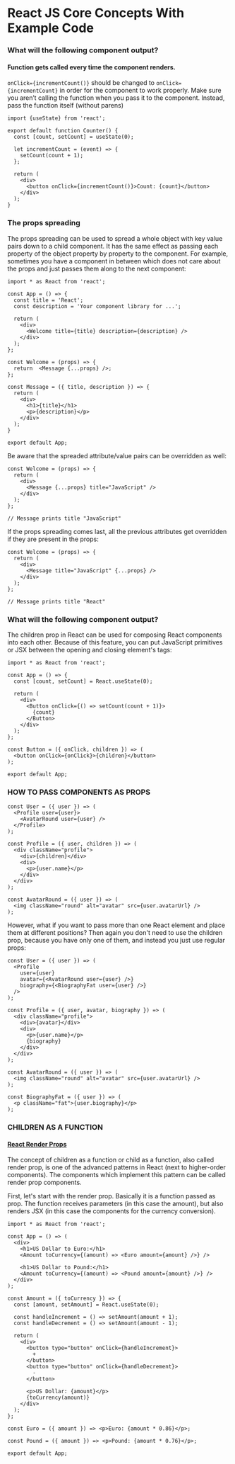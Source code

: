 # React JS Core Concepts With Example Code

### What will the following component output?
#### Function gets called every time the component renders.
`onClick={incrementCount()}` should be changed to `onClick={incrementCount}` in order for the component to work properly.
Make sure you aren’t calling the function when you pass it to the component. Instead, pass the function itself (without parens)
```
import {useState} from 'react';

export default function Counter() {
  const [count, setCount] = useState(0);

  let incrementCount = (event) => {
    setCount(count + 1);
  };

  return (
    <div>
      <button onClick={incrementCount()}>Count: {count}</button>
    </div>
  );
}
```

### The props spreading
The props spreading can be used to spread a whole object with key value pairs down to a child component. It has the same effect as passing each property of the object property by property to the component. For example, sometimes you have a component in between which does not care about the props and just passes them along to the next component:

```
import * as React from 'react';

const App = () => {
  const title = 'React';
  const description = 'Your component library for ...';

  return (
    <div>
      <Welcome title={title} description={description} />
    </div>
  );
};

const Welcome = (props) => {
  return  <Message {...props} />;
};

const Message = ({ title, description }) => {
  return (
    <div>
      <h1>{title}</h1>
      <p>{description}</p>
    </div>
  );
}

export default App;
```
Be aware that the spreaded attribute/value pairs can be overridden as well:
```
const Welcome = (props) => {
  return (
    <div>
      <Message {...props} title="JavaScript" />
    </div>
  );
};

// Message prints title "JavaScript"
```

If the props spreading comes last, all the previous attributes get overridden if they are present in the props:
```
const Welcome = (props) => {
  return (
    <div>
      <Message title="JavaScript" {...props} />
    </div>
  );
};

// Message prints title "React"
```

### What will the following component output?
The children prop in React can be used for composing React components into each other. Because of this feature, you can put JavaScript primitives or JSX between the opening and closing element's tags:
```
import * as React from 'react';

const App = () => {
  const [count, setCount] = React.useState(0);

  return (
    <div>
      <Button onClick={() => setCount(count + 1)}>
        {count}
      </Button>
    </div>
  );
};

const Button = ({ onClick, children }) => (
  <button onClick={onClick}>{children}</button>
);

export default App;
```

### HOW TO PASS COMPONENTS AS PROPS
```
const User = ({ user }) => (
  <Profile user={user}>
    <AvatarRound user={user} />
  </Profile>
);

const Profile = ({ user, children }) => (
  <div className="profile">
    <div>{children}</div>
    <div>
      <p>{user.name}</p>
    </div>
  </div>
);

const AvatarRound = ({ user }) => (
  <img className="round" alt="avatar" src={user.avatarUrl} />
);
```

However, what if you want to pass more than one React element and place them at different positions? Then again you don't need to use the children prop, because you have only one of them, and instead you just use regular props:
```
const User = ({ user }) => (
  <Profile
    user={user}
    avatar={<AvatarRound user={user} />}
    biography={<BiographyFat user={user} />}
  />
);

const Profile = ({ user, avatar, biography }) => (
  <div className="profile">
    <div>{avatar}</div>
    <div>
      <p>{user.name}</p>
      {biography}
    </div>
  </div>
);

const AvatarRound = ({ user }) => (
  <img className="round" alt="avatar" src={user.avatarUrl} />
);

const BiographyFat = ({ user }) => (
  <p className="fat">{user.biography}</p>
);
```

### CHILDREN AS A FUNCTION
#### [React Render Props](https://www.robinwieruch.de/react-render-props/)
The concept of children as a function or child as a function, also called render prop, is one of the advanced patterns in React (next to higher-order components). The components which implement this pattern can be called render prop components.

First, let's start with the render prop. Basically it is a function passed as prop. The function receives parameters (in this case the amount), but also renders JSX (in this case the components for the currency conversion).

```
import * as React from 'react';

const App = () => (
  <div>
    <h1>US Dollar to Euro:</h1>
    <Amount toCurrency={(amount) => <Euro amount={amount} />} />

    <h1>US Dollar to Pound:</h1>
    <Amount toCurrency={(amount) => <Pound amount={amount} />} />
  </div>
);

const Amount = ({ toCurrency }) => {
  const [amount, setAmount] = React.useState(0);

  const handleIncrement = () => setAmount(amount + 1);
  const handleDecrement = () => setAmount(amount - 1);

  return (
    <div>
      <button type="button" onClick={handleIncrement}>
        +
      </button>
      <button type="button" onClick={handleDecrement}>
        -
      </button>

      <p>US Dollar: {amount}</p>
      {toCurrency(amount)}
    </div>
  );
};

const Euro = ({ amount }) => <p>Euro: {amount * 0.86}</p>;

const Pound = ({ amount }) => <p>Pound: {amount * 0.76}</p>;

export default App;
```









